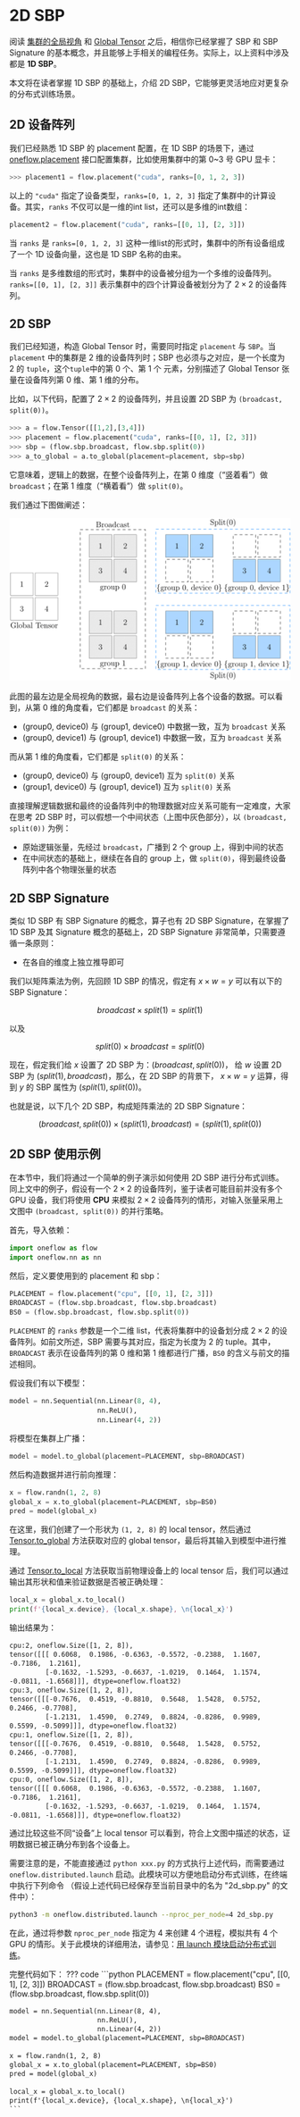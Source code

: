 # 2D SBP

阅读 [集群的全局视角](./02_sbp.md) 和 [Global Tensor](./03_consistent_tensor.md) 之后，相信你已经掌握了 SBP 和 SBP Signature 的基本概念，并且能够上手相关的编程任务。实际上，以上资料中涉及都是 **1D SBP**。

本文将在读者掌握 1D SBP 的基础上，介绍 2D SBP，它能够更灵活地应对更复杂的分布式训练场景。

## 2D 设备阵列

我们已经熟悉 1D SBP 的 placement 配置，在 1D SBP 的场景下，通过 [oneflow.placement](https://start.oneflow.org/oneflow-api-cn/placement.html#oneflow.placement) 接口配置集群，比如使用集群中的第 0~3 号 GPU 显卡：

```python
>>> placement1 = flow.placement("cuda", ranks=[0, 1, 2, 3])
```

以上的 `"cuda"` 指定了设备类型，`ranks=[0, 1, 2, 3]` 指定了集群中的计算设备。其实，`ranks` 不仅可以是一维的int list，还可以是多维的int数组：

```python
placement2 = flow.placement("cuda", ranks=[[0, 1], [2, 3]])
```

当 `ranks` 是 `ranks=[0, 1, 2, 3]` 这种一维list的形式时，集群中的所有设备组成了一个 1D 设备向量，这也是 1D SBP 名称的由来。

当 `ranks` 是多维数组的形式时，集群中的设备被分组为一个多维的设备阵列。`ranks=[[0, 1], [2, 3]]` 表示集群中的四个计算设备被划分为了 $2 \times 2$ 的设备阵列。

## 2D SBP

我们已经知道，构造 Global Tensor 时，需要同时指定 `placement` 与 `SBP`。当 `placement` 中的集群是 2 维的设备阵列时；SBP 也必须与之对应，是一个长度为 2 的 `tuple`，这个`tuple`中的第 0 个、第 1 个 元素，分别描述了 Global Tensor 张量在设备阵列第 0 维、第 1 维的分布。

比如，以下代码，配置了 $2 \times 2$ 的设备阵列，并且设置 2D SBP 为 `(broadcast, split(0))`。

```python
>>> a = flow.Tensor([[1,2],[3,4]])
>>> placement = flow.placement("cuda", ranks=[[0, 1], [2, 3]])
>>> sbp = (flow.sbp.broadcast, flow.sbp.split(0))
>>> a_to_global = a.to_global(placement=placement, sbp=sbp)
```

它意味着，逻辑上的数据，在整个设备阵列上，在第 0 维度（“竖着看”）做 `broadcast`；在第 1 维度（“横着看”）做 `split(0)`。

我们通过下图做阐述：

![](./imgs/2d-sbp.png)

此图的最左边是全局视角的数据，最右边是设备阵列上各个设备的数据。可以看到，从第 0 维的角度看，它们都是 `broadcast` 的关系：

- (group0, device0) 与 (group1, device0) 中数据一致，互为 `broadcast` 关系
- (group0, device1) 与 (group1, device1) 中数据一致，互为 `broadcast` 关系

而从第 1 维的角度看，它们都是 `split(0)` 的关系：

- (group0, device0) 与 (group0, device1) 互为 `split(0)` 关系
- (group1, device0) 与 (group1, device1) 互为 `split(0)` 关系

直接理解逻辑数据和最终的设备阵列中的物理数据对应关系可能有一定难度，大家在思考 2D SBP 时，可以假想一个中间状态（上图中灰色部分），以 `(broadcast, split(0))` 为例：

- 原始逻辑张量，先经过 `broadcast`，广播到 2 个 group 上，得到中间的状态
- 在中间状态的基础上，继续在各自的 group 上，做 `split(0)`，得到最终设备阵列中各个物理张量的状态

## 2D SBP Signature

类似 1D SBP 有 SBP Signature 的概念，算子也有 2D SBP Signature，在掌握了 1D SBP 及其 Signature 概念的基础上，2D SBP Signature 非常简单，只需要遵循一条原则：

- 在各自的维度上独立推导即可

我们以矩阵乘法为例，先回顾 1D SBP 的情况，假定有 $x \times w = y$ 可以有以下的 SBP Signature：

$$ broadcast \times split(1) = split(1) $$

以及

$$ split(0) \times broadcast = split(0) $$

现在，假定我们给 $x$ 设置了 2D SBP 为：$(broadcast, split(0))$， 给 $w$ 设置 2D SBP 为 $(split(1), broadcast)$，那么，在 2D SBP 的背景下， $x \times w = y$ 运算，得到 $y$ 的 SBP 属性为 $(split(1), split(0))$。

也就是说，以下几个 2D SBP，构成矩阵乘法的 2D SBP Signature：

$$ (broadcast, split(0)) \times (split(1), broadcast) =  (split(1), split(0)) $$


## 2D SBP 使用示例

在本节中，我们将通过一个简单的例子演示如何使用 2D SBP 进行分布式训练。同上文中的例子，假设有一个 $2 \times 2$ 的设备阵列，鉴于读者可能目前并没有多个 GPU 设备，我们将使用 **CPU** 来模拟 $2 \times 2$ 设备阵列的情形，对输入张量采用上文图中 `(broadcast, split(0))` 的并行策略。


首先，导入依赖：
```python
import oneflow as flow
import oneflow.nn as nn
```

然后，定义要使用到的 placement 和 sbp：
```python
PLACEMENT = flow.placement("cpu", [[0, 1], [2, 3]])
BROADCAST = (flow.sbp.broadcast, flow.sbp.broadcast)
BS0 = (flow.sbp.broadcast, flow.sbp.split(0))
```
`PLACEMENT` 的 `ranks` 参数是一个二维 list，代表将集群中的设备划分成 $2 \times 2$ 的设备阵列。如前文所述，SBP 需要与其对应，指定为长度为 2 的 tuple。其中，`BROADCAST` 表示在设备阵列的第 0 维和第 1 维都进行广播，`BS0` 的含义与前文的描述相同。


假设我们有以下模型：
```python
model = nn.Sequential(nn.Linear(8, 4),
                      nn.ReLU(),
                      nn.Linear(4, 2))
```
将模型在集群上广播：
```python
model = model.to_global(placement=PLACEMENT, sbp=BROADCAST)
```

然后构造数据并进行前向推理：
```python
x = flow.randn(1, 2, 8)
global_x = x.to_global(placement=PLACEMENT, sbp=BS0)
pred = model(global_x)
```
在这里，我们创建了一个形状为 `(1, 2, 8)` 的 local tensor，然后通过 [Tensor.to_global](https://oneflow.readthedocs.io/en/master/tensor.html#oneflow.Tensor.to_global) 方法获取对应的 global tensor，最后将其输入到模型中进行推理。

通过 [Tensor.to_local](https://oneflow.readthedocs.io/en/master/tensor.html#oneflow.Tensor.to_local) 方法获取当前物理设备上的 local tensor 后，我们可以通过输出其形状和值来验证数据是否被正确处理：
```python
local_x = global_x.to_local()
print(f'{local_x.device}, {local_x.shape}, \n{local_x}')
```
输出结果为：
```text
cpu:2, oneflow.Size([1, 2, 8]), 
tensor([[[ 0.6068,  0.1986, -0.6363, -0.5572, -0.2388,  1.1607, -0.7186,  1.2161],
         [-0.1632, -1.5293, -0.6637, -1.0219,  0.1464,  1.1574, -0.0811, -1.6568]]], dtype=oneflow.float32)
cpu:3, oneflow.Size([1, 2, 8]), 
tensor([[[-0.7676,  0.4519, -0.8810,  0.5648,  1.5428,  0.5752,  0.2466, -0.7708],
         [-1.2131,  1.4590,  0.2749,  0.8824, -0.8286,  0.9989,  0.5599, -0.5099]]], dtype=oneflow.float32)
cpu:1, oneflow.Size([1, 2, 8]), 
tensor([[[-0.7676,  0.4519, -0.8810,  0.5648,  1.5428,  0.5752,  0.2466, -0.7708],
         [-1.2131,  1.4590,  0.2749,  0.8824, -0.8286,  0.9989,  0.5599, -0.5099]]], dtype=oneflow.float32)
cpu:0, oneflow.Size([1, 2, 8]), 
tensor([[[ 0.6068,  0.1986, -0.6363, -0.5572, -0.2388,  1.1607, -0.7186,  1.2161],
         [-0.1632, -1.5293, -0.6637, -1.0219,  0.1464,  1.1574, -0.0811, -1.6568]]], dtype=oneflow.float32)
```
通过比较这些不同“设备”上 local tensor 可以看到，符合上文图中描述的状态，证明数据已被正确分布到各个设备上。


需要注意的是，不能直接通过 `python xxx.py` 的方式执行上述代码，而需要通过 `oneflow.distributed.launch` 启动。此模块可以方便地启动分布式训练，在终端中执行下列命令 （假设上述代码已经保存至当前目录中的名为 "2d_sbp.py" 的文件中）：
```bash
python3 -m oneflow.distributed.launch --nproc_per_node=4 2d_sbp.py
```
在此，通过将参数 `nproc_per_node` 指定为 4 来创建 4 个进程，模拟共有 4 个 GPU 的情形。关于此模块的详细用法，请参见：[用 launch 模块启动分布式训练](./04_launch.md)。


完整代码如下：
??? code
    ```python
    PLACEMENT = flow.placement("cpu", [[0, 1], [2, 3]])
    BROADCAST = (flow.sbp.broadcast, flow.sbp.broadcast)
    BS0 = (flow.sbp.broadcast, flow.sbp.split(0))

    model = nn.Sequential(nn.Linear(8, 4),
                          nn.ReLU(),
                          nn.Linear(4, 2))
    model = model.to_global(placement=PLACEMENT, sbp=BROADCAST)

    x = flow.randn(1, 2, 8)
    global_x = x.to_global(placement=PLACEMENT, sbp=BS0)
    pred = model(global_x)

    local_x = global_x.to_local()
    print(f'{local_x.device}, {local_x.shape}, \n{local_x}')
    ```
